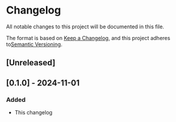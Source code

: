 # Changelog
All notable changes to this project will be documented in this file.

The format is based on [Keep a Changelog](https://keepachangelog.com/en/1.0.0/),
and this project adheres to[Semantic Versioning](https://semver.org/spec/v2.0.0.html).

## [Unreleased]

## [0.1.0] - 2024-11-01

### Added
* This changelog